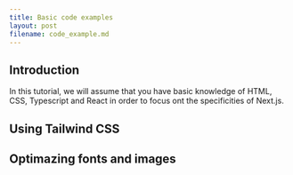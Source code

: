 ```yaml
---
title: Basic code examples
layout: post
filename: code_example.md
--- 
```


## Introduction

In this tutorial, we will assume that you have basic knowledge of HTML, CSS, Typescript and React in order to focus ont the specificities of Next.js.


## Using Tailwind CSS

## Optimazing fonts and images
